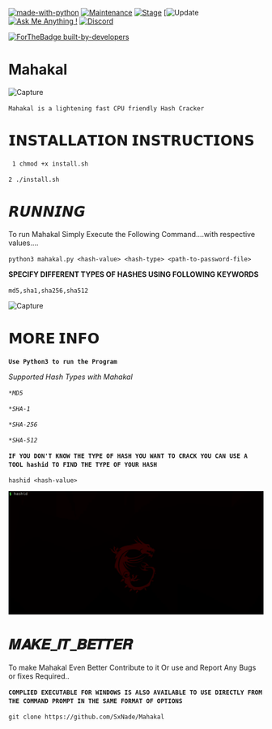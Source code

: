 [![made-with-python](https://img.shields.io/badge/Made%20with-Python-1f425f.svg)](https://www.python.org/)
[![Maintenance](https://img.shields.io/badge/Maintained%3F-yes-green.svg)](https://github.com/SxNade)
[![Stage](https://img.shields.io/badge/Release-Stable-brightgreen.svg)]()
[![Update](https://img.shields.io/badge/updated-today-brightgreen)
[![Ask Me Anything !](https://img.shields.io/badge/Ask%20me-anything-1abc9c.svg)](https://github.com/SxNade)
[![Discord](https://img.shields.io/discord/591914197219016707.svg?label=&logo=discord&logoColor=ffffff&color=7389D8&labelColor=6A7EC2)](https://github.com/SxNade)


[![ForTheBadge built-by-developers](http://ForTheBadge.com/images/badges/built-by-developers.svg)](https://github.com/SxNade)

# Mahakal

![Capture](https://media.tenor.com/images/7e7e24015fe8e8a321548b4bed0c1d1e/tenor.gif)


`Mahakal is a lightening fast CPU friendly Hash Cracker`  


# 𝗜𝗡𝗦𝗧𝗔𝗟𝗟𝗔𝗧𝗜𝗢𝗡 𝗜𝗡𝗦𝗧𝗥𝗨𝗖𝗧𝗜𝗢𝗡𝗦

` 1 chmod +x install.sh`

`2 ./install.sh`

# 𝙍𝙐𝙉𝙉𝙄𝙉𝙂
To run Mahakal Simply Execute the Following Command....with respective values....

`python3 mahakal.py <hash-value> <hash-type> <path-to-password-file>`

**SPECIFY DIFFERENT TYPES OF HASHES USING FOLLOWING KEYWORDS**

`md5,sha1,sha256,sha512`

![Capture](https://github.com/SxNade/Mahakal/blob/main/crack2.gif)

# 𝗠𝗢𝗥𝗘 𝗜𝗡𝗙𝗢

**`Use Python3 to run the Program`**

*Supported Hash Types with Mahakal*

*`*MD5`*

*`*SHA-1`*

*`*SHA-256`*

*`*SHA-512`*

**`IF YOU DON'T KNOW THE TYPE OF HASH YOU WANT TO CRACK YOU CAN USE A TOOL hashid TO FIND THE TYPE OF YOUR HASH`**

`hashid <hash-value>`

![Capture](https://github.com/SxNade/Mahakal/blob/main/hash-id.gif)


# 𝑴𝑨𝑲𝑬_𝑰𝑻_𝑩𝑬𝑻𝑻𝑬𝑹
To make Mahakal Even Better Contribute to it Or use and Report Any Bugs or fixes Required..

**`COMPLIED EXECUTABLE FOR WINDOWS IS ALSO AVAILABLE TO USE DIRECTLY FROM THE COMMAND PROMPT IN THE SAME FORMAT OF OPTIONS`**

`git clone https://github.com/SxNade/Mahakal`

